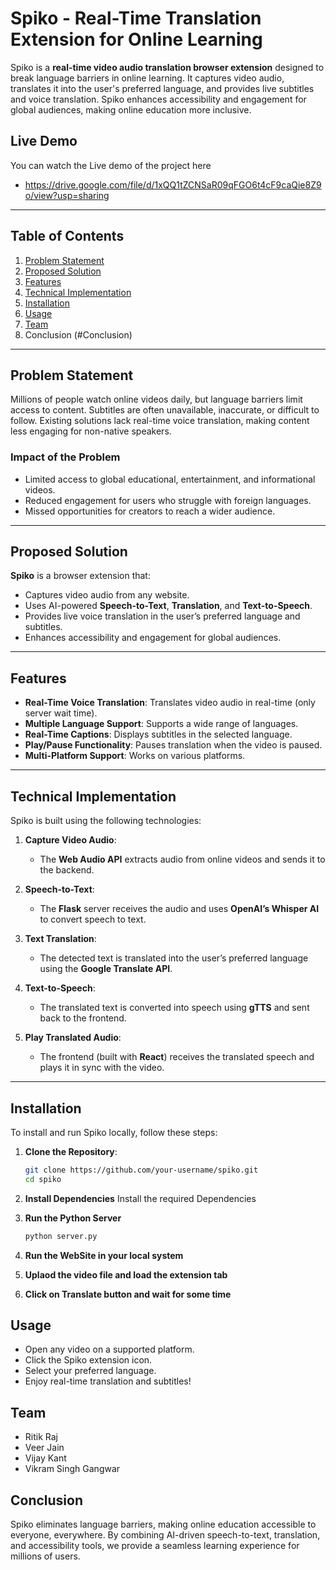 # Spiko - Real-Time Translation Extension for Online Learning

Spiko is a **real-time video audio translation browser extension** designed to break language barriers in online learning. It captures video audio, translates it into the user's preferred language, and provides live subtitles and voice translation. Spiko enhances accessibility and engagement for global audiences, making online education more inclusive.

## Live Demo
You can watch the Live demo of the project here
- https://drive.google.com/file/d/1xQQ1tZCNSaR09qFGO6t4cF9caQie8Z9o/view?usp=sharing

---

## Table of Contents
1. [Problem Statement](#problem-statement)
2. [Proposed Solution](#proposed-solution)
3. [Features](#features)
4. [Technical Implementation](#technical-implementation)
5. [Installation](#installation)
6. [Usage](#usage)
7. [Team](#team)
8. Conclusion (#Conclusion)


---

## Problem Statement
Millions of people watch online videos daily, but language barriers limit access to content. Subtitles are often unavailable, inaccurate, or difficult to follow. Existing solutions lack real-time voice translation, making content less engaging for non-native speakers.

### Impact of the Problem
- Limited access to global educational, entertainment, and informational videos.
- Reduced engagement for users who struggle with foreign languages.
- Missed opportunities for creators to reach a wider audience.

---

## Proposed Solution
**Spiko** is a browser extension that:
- Captures video audio from any website.
- Uses AI-powered **Speech-to-Text**, **Translation**, and **Text-to-Speech**.
- Provides live voice translation in the user’s preferred language and subtitles.
- Enhances accessibility and engagement for global audiences.

---

## Features
- **Real-Time Voice Translation**: Translates video audio in real-time (only server wait time).
- **Multiple Language Support**: Supports a wide range of languages.
- **Real-Time Captions**: Displays subtitles in the selected language.
- **Play/Pause Functionality**: Pauses translation when the video is paused.
- **Multi-Platform Support**: Works on various platforms.

---

## Technical Implementation
Spiko is built using the following technologies:

1. **Capture Video Audio**:
   - The **Web Audio API** extracts audio from online videos and sends it to the backend.

2. **Speech-to-Text**:
   - The **Flask** server receives the audio and uses **OpenAI’s Whisper AI** to convert speech to text.

3. **Text Translation**:
   - The detected text is translated into the user’s preferred language using the **Google Translate API**.

4. **Text-to-Speech**:
   - The translated text is converted into speech using **gTTS** and sent back to the frontend.

5. **Play Translated Audio**:
   - The frontend (built with **React**) receives the translated speech and plays it in sync with the video.

---

## Installation
To install and run Spiko locally, follow these steps:

1. **Clone the Repository**:
   ```bash
   git clone https://github.com/your-username/spiko.git
   cd spiko

2. **Install Dependencies**
   Install the required Dependencies

3. **Run the Python Server**
   ```bash
   python server.py

4. **Run the WebSite in your local system**
5. **Uplaod the video file and load the extension tab**
6. **Click on Translate button and wait for some time**

## Usage
- Open any video on a supported platform.
- Click the Spiko extension icon.
- Select your preferred language.
- Enjoy real-time translation and subtitles!

## Team
- Ritik Raj
- Veer Jain
- Vijay Kant
- Vikram Singh Gangwar

## Conclusion
Spiko eliminates language barriers, making online education accessible to everyone, everywhere. By combining AI-driven speech-to-text, translation, and accessibility tools, we provide a seamless learning experience for millions of users.
